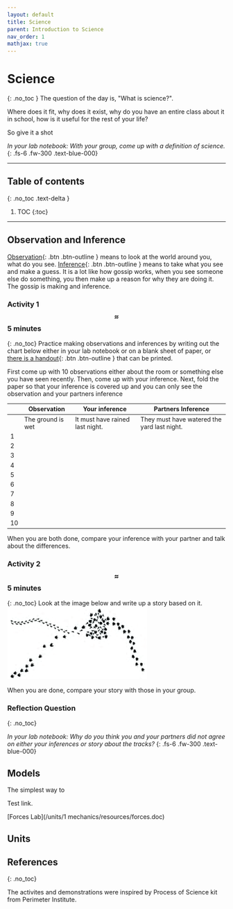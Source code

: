 ```yaml
---
layout: default
title: Science
parent: Introduction to Science
nav_order: 1
mathjax: true
---
```


# Science
{: .no_toc }
The question of the day is, "What is science?".

Where does it fit, why does it exist, why do you have an entire class about it in school, how is it useful for the rest of your life?

So give it a shot

_In your lab notebook: With your group, come up with a definition of science._
{: .fs-6 .fw-300 .text-blue-000}

---
<!-- table of contents for the page -->
## Table of contents
{: .no_toc .text-delta }

1. TOC
{:toc}

---
## Observation and Inference
[Observation](https://translate.google.com/#view=home&op=translate&sl=en&tl=es&text=observation){: .btn .btn-outline } means to look at the world around you, what do you see.
[Inference](https://translate.google.com/#view=home&op=translate&sl=en&tl=es&text=inference){: .btn .btn-outline } means to take what you see and make a guess.
It is a lot like how gossip works, when you see someone else do something, you then make up a reason for why they are doing it.
The gossip is making and inference.

### Activity 1 $$\approx$$ 5 minutes
{: .no_toc}
Practice making observations and inferences by writing out the chart below either in your lab notebook or on a blank sheet of paper, or [there is a handout](./Images/observation_inferences/observation_inferences.pdf){: .btn .btn-outline } that can be printed.

First come up with 10 observations either about the room or something else you have seen recently.
Then, come up with your inference.
Next, fold the paper so that your inference is covered up and you can only see the observation and your partners inference

|    | Observation | Your inference | Partners Inference |
| -- |-------------|----------------|--------------------|
|    | The ground is wet | It must have rained last night. | They must have watered the yard last night. |
| 1 | | | |
| 2 | | | |
| 3 | | | |
| 4 | | | |
| 5 | | | |
| 6 | | | |
| 7 | | | |
| 8 | | | |
| 9 | | | |
| 10 | | | |

When you are both done, compare your inference with your partner and talk about the differences.

### Activity 2 $$\approx$$ 5 minutes
{: .no_toc}
Look at the image below and write up a story based on it.
![Tracks](./Images/tracks.png)

When you are done, compare your story with those in your group.


### Reflection Question
{: .no_toc}

_In your lab notebook: Why do you think you and your partners did not agree on either your inferences or story about the tracks?_
{: .fs-6 .fw-300 .text-blue-000}


## Models
The simplest way to

Test link.

[Forces Lab](/units/1 mechanics/resources/forces.doc)




## Units

## References
{: .no_toc}

The activites and demonstrations were inspired by Process of Science kit from Perimeter Institute.
